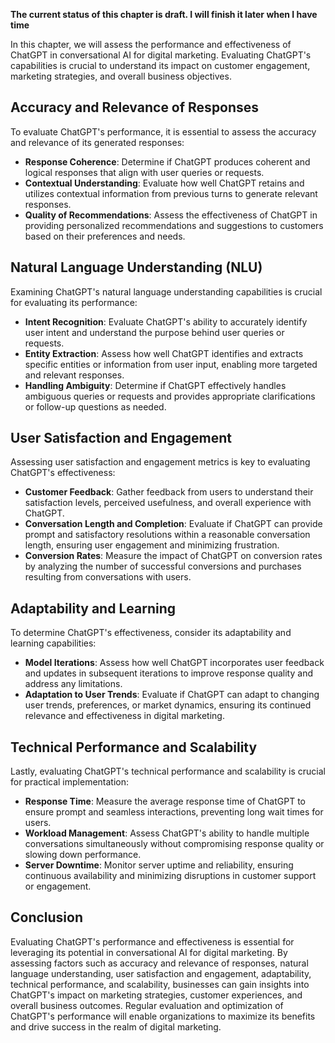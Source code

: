 **The current status of this chapter is draft. I will finish it later when I have time**

In this chapter, we will assess the performance and effectiveness of ChatGPT in conversational AI for digital marketing. Evaluating ChatGPT's capabilities is crucial to understand its impact on customer engagement, marketing strategies, and overall business objectives.

Accuracy and Relevance of Responses
-----------------------------------

To evaluate ChatGPT's performance, it is essential to assess the accuracy and relevance of its generated responses:

* **Response Coherence**: Determine if ChatGPT produces coherent and logical responses that align with user queries or requests.
* **Contextual Understanding**: Evaluate how well ChatGPT retains and utilizes contextual information from previous turns to generate relevant responses.
* **Quality of Recommendations**: Assess the effectiveness of ChatGPT in providing personalized recommendations and suggestions to customers based on their preferences and needs.

Natural Language Understanding (NLU)
------------------------------------

Examining ChatGPT's natural language understanding capabilities is crucial for evaluating its performance:

* **Intent Recognition**: Evaluate ChatGPT's ability to accurately identify user intent and understand the purpose behind user queries or requests.
* **Entity Extraction**: Assess how well ChatGPT identifies and extracts specific entities or information from user input, enabling more targeted and relevant responses.
* **Handling Ambiguity**: Determine if ChatGPT effectively handles ambiguous queries or requests and provides appropriate clarifications or follow-up questions as needed.

User Satisfaction and Engagement
--------------------------------

Assessing user satisfaction and engagement metrics is key to evaluating ChatGPT's effectiveness:

* **Customer Feedback**: Gather feedback from users to understand their satisfaction levels, perceived usefulness, and overall experience with ChatGPT.
* **Conversation Length and Completion**: Evaluate if ChatGPT can provide prompt and satisfactory resolutions within a reasonable conversation length, ensuring user engagement and minimizing frustration.
* **Conversion Rates**: Measure the impact of ChatGPT on conversion rates by analyzing the number of successful conversions and purchases resulting from conversations with users.

Adaptability and Learning
-------------------------

To determine ChatGPT's effectiveness, consider its adaptability and learning capabilities:

* **Model Iterations**: Assess how well ChatGPT incorporates user feedback and updates in subsequent iterations to improve response quality and address any limitations.
* **Adaptation to User Trends**: Evaluate if ChatGPT can adapt to changing user trends, preferences, or market dynamics, ensuring its continued relevance and effectiveness in digital marketing.

Technical Performance and Scalability
-------------------------------------

Lastly, evaluating ChatGPT's technical performance and scalability is crucial for practical implementation:

* **Response Time**: Measure the average response time of ChatGPT to ensure prompt and seamless interactions, preventing long wait times for users.
* **Workload Management**: Assess ChatGPT's ability to handle multiple conversations simultaneously without compromising response quality or slowing down performance.
* **Server Downtime**: Monitor server uptime and reliability, ensuring continuous availability and minimizing disruptions in customer support or engagement.

Conclusion
----------

Evaluating ChatGPT's performance and effectiveness is essential for leveraging its potential in conversational AI for digital marketing. By assessing factors such as accuracy and relevance of responses, natural language understanding, user satisfaction and engagement, adaptability, technical performance, and scalability, businesses can gain insights into ChatGPT's impact on marketing strategies, customer experiences, and overall business outcomes. Regular evaluation and optimization of ChatGPT's performance will enable organizations to maximize its benefits and drive success in the realm of digital marketing.
